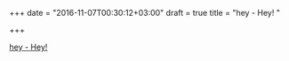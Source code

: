 +++
date = "2016-11-07T00:30:12+03:00"
draft = true
title = "hey - Hey! "

+++

<p><a href="https://t.co/qXMJFSYrLl">hey - Hey! </a></p>
